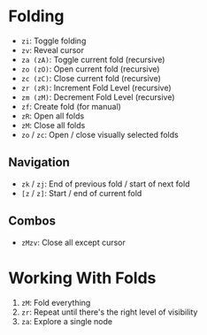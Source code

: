 # Folding

- `zi`: Toggle folding
- `zv`: Reveal cursor
- `za (zA)`: Toggle current fold (recursive)
- `zo (zO)`: Open current fold (recursive)
- `zc (zC)`: Close current fold (recursive)
- `zr (zR)`: Increment Fold Level (recursive)
- `zm (zM)`: Decrement Fold Level (recursive)
- `zf`: Create fold (for manual)
- `zR`: Open all folds
- `zM`: Close all folds
- `zo` / `zc`: Open / close visually selected folds

## Navigation

- `zk` / `zj`: End of previous fold / start of next fold
- `[z` / `z]`: Start / end of current fold

## Combos

- `zMzv`: Close all except cursor

# Working With Folds

1. `zM`: Fold everything
2. `zr`: Repeat until there's the right level of visibility
3. `za`: Explore a single node
